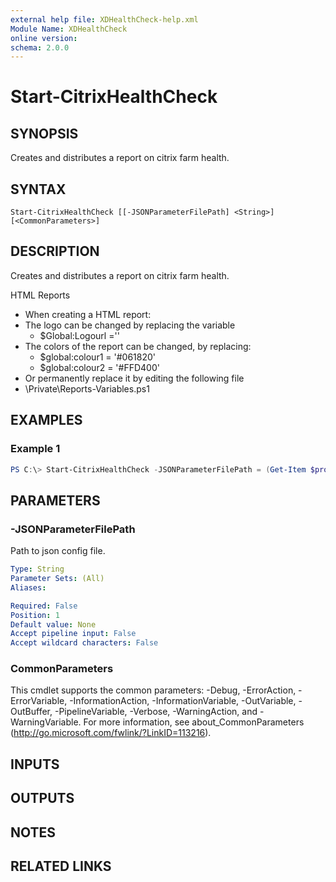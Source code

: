 ```yaml
---
external help file: XDHealthCheck-help.xml
Module Name: XDHealthCheck
online version:
schema: 2.0.0
---
```


# Start-CitrixHealthCheck

## SYNOPSIS
Creates and distributes  a report on citrix farm health.

## SYNTAX

```
Start-CitrixHealthCheck [[-JSONParameterFilePath] <String>] [<CommonParameters>]
```

## DESCRIPTION
Creates and distributes  a report on citrix farm health.

HTML Reports

- When creating a HTML report:
- The logo can be changed by replacing the variable 
  - $Global:Logourl =''
- The colors of the report can be changed, by replacing:
  - $global:colour1 = '#061820'
  - $global:colour2 = '#FFD400'
- Or permanently replace it by editing the following file
- <Module base>\Private\Reports-Variables.ps1

## EXAMPLES

### Example 1
```powershell
PS C:\> Start-CitrixHealthCheck -JSONParameterFilePath = (Get-Item $profile).DirectoryName + "\Parameters.json"
```

## PARAMETERS

### -JSONParameterFilePath
Path to json config file.

```yaml
Type: String
Parameter Sets: (All)
Aliases:

Required: False
Position: 1
Default value: None
Accept pipeline input: False
Accept wildcard characters: False
```

### CommonParameters
This cmdlet supports the common parameters: -Debug, -ErrorAction, -ErrorVariable, -InformationAction, -InformationVariable, -OutVariable, -OutBuffer, -PipelineVariable, -Verbose, -WarningAction, and -WarningVariable. For more information, see about_CommonParameters (http://go.microsoft.com/fwlink/?LinkID=113216).

## INPUTS

## OUTPUTS

## NOTES

## RELATED LINKS
